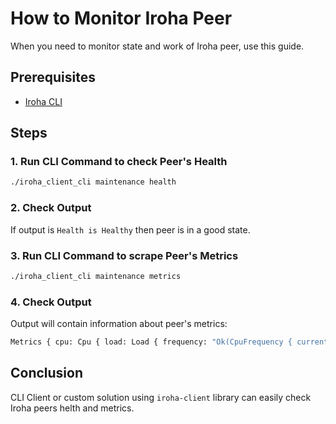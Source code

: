 # How to Monitor Iroha Peer

When you need to monitor state and work of Iroha peer, use this guide.

## Prerequisites

* [Iroha CLI](https://github.com/hyperledger/iroha/blob/iroha2-dev/iroha_client_cli/README.md)

## Steps

### 1. Run CLI Command to check Peer's Health

```bash
./iroha_client_cli maintenance health
```

### 2. Check Output

If output is `Health is Healthy` then peer is in a good state.

### 3. Run CLI Command to scrape Peer's Metrics

```bash
./iroha_client_cli maintenance metrics
```

### 4. Check Output

Output will contain information about peer's metrics:

```bash
Metrics { cpu: Cpu { load: Load { frequency: "Ok(CpuFrequency { current: 1204494750 s^-1, min: Some(800000000 s^-1), max: Some(3700000000 s^-1) })", stats: "Ok(CpuStats { ctx_switches: 420120348, interrupts: 88638100 })", time: "Ok(CpuTime { user: 17592.36 s^1, system: 6387.2 s^1, idle: 66334.01 s^1 })" } }, disk: Disk { block_storage_size: 0, block_storage_path: "./blocks" }, memory: Memory { memory: "Ok(Memory { total: 7972520000, available: 1874804000, free: 599556000 })", swap: "Ok(Swap { total: 16777212000, used: 5232588000, free: 11544624000 })" } }
```

## Conclusion

CLI Client or custom solution using `iroha-client` library can easily check Iroha peers helth and metrics.
